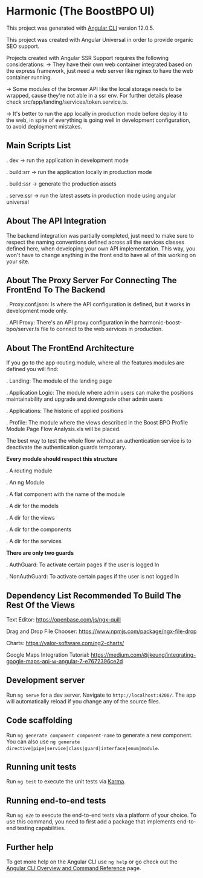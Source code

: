 # Harmonic (The BoostBPO UI)

This project was generated with [Angular CLI](https://github.com/angular/angular-cli) version 12.0.5.

This project was created with Angular Universal in order to provide organic SEO support.

Projects created with Angular SSR Support requires the following considerations:
-> They have their own web container integrated based on the express framework, just need a web server like nginex to have the web container running.

-> Some modules of the browser API like the local storage needs to be wrapped, cause they're not able in a ssr env. For further details please check src/app/landing/services/token.service.ts. 

-> It's better to run the app locally in production mode before deploy it to the web, in spite of everything is going well in development configuration, to avoid deployment mistakes. 


## Main Scripts List

. dev -> run the application in development mode

. build:srr -> run the application locally in production mode

. build:ssr -> generate the production assets

. serve:ssr -> run the latest assets in production mode using angular universal

## About The API Integration

The backend integration was partially completed, just need to make sure to respect the naming conventions defined across all the services classes defined here, when developing your own API implementation. This way, you won't have to change anything in the front end to have all of this working on your site.

## About The Proxy Server For Connecting The FrontEnd To The Backend

. Proxy.conf.json: Is where the API configuration is defined, but it works in development mode only.

. API Proxy: There's an API proxy configuration in the harmonic-boost-bpo/server.ts file to connect to the web services in production.

## About The FrontEnd Architecture

If you go to the app-routing.module, where all the features modules are defined you will find:

. Landing: The module of the landing page

. Application Logic: The module where admin users can make the positions maintainability and upgrade and downgrade other admin users

. Applications: The historic of applied positions

. Profile: The module where the views described in the Boost BPO Profile Module Page Flow Analysis.xls will be placed.

The best way to test the whole flow without an authentication service is to deactivate the authentication guards temporary.

**Every module should respect this structure**

. A routing module

. An ng Module

. A flat component with the name of the module

. A dir for the models

. A dir for the views

. A dir for the components

. A dir for the services

**There are only two guards**

. AuthGuard: To activate certain pages if the user is logged In

. NonAuthGuard: To activate certain pages if the user is not logged In

## Dependency List Recommended To Build The Rest Of the Views

Text Editor: https://openbase.com/js/ngx-quill

Drag and Drop File Chooser: https://www.npmjs.com/package/ngx-file-drop

Charts: https://valor-software.com/ng2-charts/

Google Maps Integration Tutorial: https://medium.com/@jkeung/integrating-google-maps-api-w-angular-7-e7672396ce2d

## Development server

Run `ng serve` for a dev server. Navigate to `http://localhost:4200/`. The app will automatically reload if you change any of the source files.

## Code scaffolding

Run `ng generate component component-name` to generate a new component. You can also use `ng generate directive|pipe|service|class|guard|interface|enum|module`.

## Running unit tests

Run `ng test` to execute the unit tests via [Karma](https://karma-runner.github.io).

## Running end-to-end tests

Run `ng e2e` to execute the end-to-end tests via a platform of your choice. To use this command, you need to first add a package that implements end-to-end testing capabilities.

## Further help

To get more help on the Angular CLI use `ng help` or go check out the [Angular CLI Overview and Command Reference](https://angular.io/cli) page.



